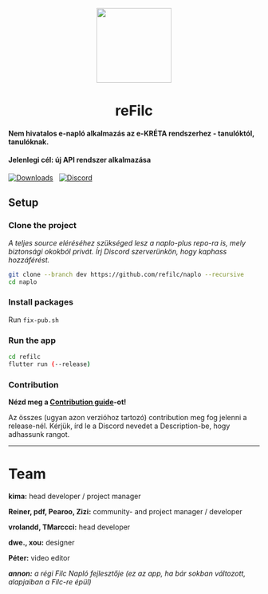 <p align=center>
  <img src="https://refilc.hu/image/brand/logo.png" width=150>
  <h1 align=center><b>reFilc</b></h1>
</p>

#### Nem hivatalos e-napló alkalmazás az e-KRÉTA rendszerhez - tanulóktól, tanulóknak.

#### Jelenlegi cél: új API rendszer alkalmazása 

[![Downloads](https://img.shields.io/github/downloads-pre/refilc/naplo/total?&logo=github&label=Downloads)](https://github.com/refilc/naplo/releases) &nbsp; [![Discord](https://img.shields.io/discord/1111649116020285532?logo=discord&label=Discord)](https://dc.refilc.hu)

## Setup

### Clone the project

<em>A teljes source eléréséhez szükséged lesz a naplo-plus repo-ra is, mely biztonsági okokból privát. Írj Discord szerverünkön, hogy kaphass hozzáférést.</em>

```sh
git clone --branch dev https://github.com/refilc/naplo --recursive
cd naplo
```

### Install packages

Run `fix-pub.sh`

### Run the app

```sh
cd refilc
flutter run (--release)
```

### Contribution

**Nézd meg a [Contribution guide](CONTRIBUTING.md)-ot!**

Az összes (ugyan azon verzióhoz tartozó) contribution meg fog jelenni a release-nél. Kérjük, írd le a Discord nevedet a Description-be, hogy adhassunk rangot.

-------

# Team

**kima:** head developer / project manager

**Reiner, pdf, Pearoo, Zizi:** community- and project manager / developer

**vrolandd, TMarccci:** head developer

**dwe., xou:** designer

**Péter:** video editor

<em>**annon:** a régi Filc Napló fejlesztője (ez az app, ha bár sokban változott, alapjaiban a Filc-re épül)</em>
